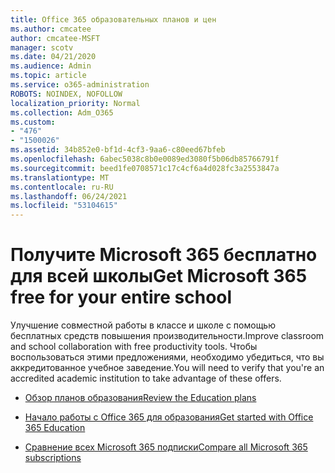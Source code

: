 ```yaml
---
title: Office 365 образовательных планов и цен
ms.author: cmcatee
author: cmcatee-MSFT
manager: scotv
ms.date: 04/21/2020
ms.audience: Admin
ms.topic: article
ms.service: o365-administration
ROBOTS: NOINDEX, NOFOLLOW
localization_priority: Normal
ms.collection: Adm_O365
ms.custom:
- "476"
- "1500026"
ms.assetid: 34b852e0-bf1d-4cf3-9aa6-c80eed67bfeb
ms.openlocfilehash: 6abec5038c8b0e0089ed3080f5b06db85766791f
ms.sourcegitcommit: beed1fe0708571c17c4cf6a4d028fc3a2553847a
ms.translationtype: MT
ms.contentlocale: ru-RU
ms.lasthandoff: 06/24/2021
ms.locfileid: "53104615"
---
```

# <a name="get-microsoft-365-free-for-your-entire-school"></a><span data-ttu-id="3e165-102">Получите Microsoft 365 бесплатно для всей школы</span><span class="sxs-lookup"><span data-stu-id="3e165-102">Get Microsoft 365 free for your entire school</span></span>

<span data-ttu-id="3e165-103">Улучшение совместной работы в классе и школе с помощью бесплатных средств повышения производительности.</span><span class="sxs-lookup"><span data-stu-id="3e165-103">Improve classroom and school collaboration with free productivity tools.</span></span> <span data-ttu-id="3e165-104">Чтобы воспользоваться этими предложениями, необходимо убедиться, что вы аккредитованное учебное заведение.</span><span class="sxs-lookup"><span data-stu-id="3e165-104">You will need to verify that you're an accredited academic institution to take advantage of these offers.</span></span>
  
- [<span data-ttu-id="3e165-105">Обзор планов образования</span><span class="sxs-lookup"><span data-stu-id="3e165-105">Review the Education plans</span></span>](https://products.office.com/academic/compare-office-365-education-plans)

- [<span data-ttu-id="3e165-106">Начало работы с Office 365 для образования</span><span class="sxs-lookup"><span data-stu-id="3e165-106">Get started with Office 365 Education</span></span>](https://support.office.com/article/get-started-with-office-365-education-ab02abe5-a1ee-458c-b749-5b44416ccf14?wt.mc_id=o365_portal_mmaven&ui=en-US&rs=en-US&ad=US)

- [<span data-ttu-id="3e165-107">Сравнение всех Microsoft 365 подписки</span><span class="sxs-lookup"><span data-stu-id="3e165-107">Compare all Microsoft 365 subscriptions</span></span>](https://products.office.com/business/compare-more-office-365-for-business-plans)